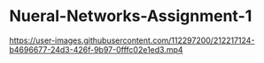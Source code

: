 # Nueral-Networks-Assignment-1

https://user-images.githubusercontent.com/112297200/212217124-b4696677-24d3-426f-9b97-0fffc02e1ed3.mp4

